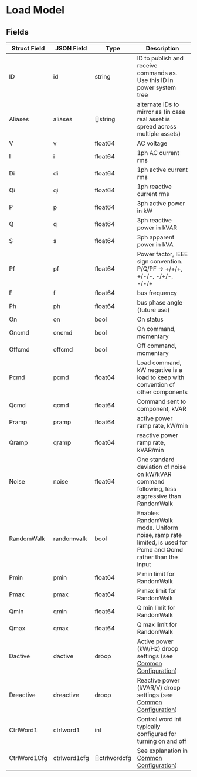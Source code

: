 # Load Model

## Fields

| Struct Field | JSON Field   | Type          | Description                                                                                                |
| ------------ | ------------ | ------------- | ---------------------------------------------------------------------------------------------------------- |
| ID           | id           | string        | ID to publish and receive commands as. Use this ID in power system tree                                    |
| Aliases      | aliases      | []string      | alternate IDs to mirror as (in case real asset is spread across multiple assets)                           |
| V            | v            | float64       | AC voltage                                                                                                 |
| I            | i            | float64       | 1ph AC current rms                                                                                         |
| Di           | di           | float64       | 1ph active current rms                                                                                     |
| Qi           | qi           | float64       | 1ph reactive current rms                                                                                   |
| P            | p            | float64       | 3ph active power in kW                                                                                     |
| Q            | q            | float64       | 3ph reactive power in kVAR                                                                                 |
| S            | s            | float64       | 3ph apparent power in kVA                                                                                  |
| Pf           | pf           | float64       | Power factor, IEEE sign convention. P/Q/PF -> +/+/+, +/-/-, -/+/-, -/-/+                                   |
| F            | f            | float64       | bus frequency                                                                                              |
| Ph           | ph           | float64       | bus phase angle (future use)                                                                               |
| On           | on           | bool          | On status                                                                                                  |
| Oncmd        | oncmd        | bool          | On command, momentary                                                                                      |
| Offcmd       | offcmd       | bool          | Off command, momentary                                                                                     |
| Pcmd         | pcmd         | float64       | Load command, kW negative is a load to keep with convention of other components                            |
| Qcmd         | qcmd         | float64       | Command sent to component, kVAR                                                                            |
| Pramp        | pramp        | float64       | active power ramp rate, kW/min                                                                             |
| Qramp        | qramp        | float64       | reactive power ramp rate, kVAR/min                                                                         |
| Noise        | noise        | float64       | One standard deviation of noise on kW/kVAR command following, less aggressive than RandomWalk              |
| RandomWalk   | randomwalk   | bool          | Enables RandomWalk mode. Uniform noise, ramp rate limited, is used for Pcmd and Qcmd rather than the input |
| Pmin         | pmin         | float64       | P min limit for RandomWalk                                                                                 |
| Pmax         | pmax         | float64       | P max limit for RandomWalk                                                                                 |
| Qmin         | qmin         | float64       | Q min limit for RandomWalk                                                                                 |
| Qmax         | qmax         | float64       | Q max limit for RandomWalk                                                                                 |
| Dactive      | dactive      | droop         | Active power (kW/Hz) droop settings (see [Common Configuration](config.md))                                |
| Dreactive    | dreactive    | droop         | Reactive power (kVAR/V) droop settings (see [Common Configuration](config.md))                             |
| CtrlWord1    | ctrlword1    | int           | Control word int typically configured for turning on and off                                               |
| CtrlWord1Cfg | ctrlword1cfg | []ctrlwordcfg | See explanation in [Common Configuration](config.md))                                                      |